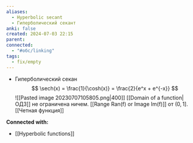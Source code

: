 ```yaml
---
aliases:
  - Hyperbolic secant
  - Гиперболический секант
anki: false
created: 2024-07-03 22:15
parent: 
connected:
  - "#обс/linking"
tags:
  - fix/empty
---
```



- Гиперболический секан
  $$
  \sech(x) = \frac{1}{\cosh(x)} = \frac{2}{e^x + e^{-x}}
  $$   ![[Pasted image 20230707105805.png|400]] 
[[Domain of a function|ОДЗ]] не ограничена ничем. [[Range Ran(f) or Image Im(f)]] от $(0, 1]$. [[Четная функция]]





**Connected with:**
- [[Hyperbolic functions]]

